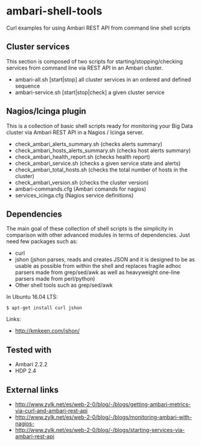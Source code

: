# ambari-shell-tools
Curl examples for using Ambari REST API from command line shell scripts

## Cluster services
This section is composed of two scripts for starting/stopping/checking services from command line via REST API in an Ambari cluster.
 - ambari-all.sh [start|stop] all cluster services in an ordered and defined sequence
 - ambari-service.sh [start|stop|check] a given cluster service

## Nagios/Icinga plugin
This is a collection of basic shell scripts ready for monitoring your Big Data cluster via Ambari REST API in a Nagios / Icinga server. 
 - check_ambari_alerts_summary.sh (checks alerts summary)
 - check_ambari_hosts_alerts_summary.sh (checks host alerts summary)
 - check_ambari_health_report.sh (checks health report)
 - check_ambari_service.sh (checks a given service state and alerts)
 - check_ambari_total_hosts.sh (checks the total number of hosts in the cluster)
 - check_ambari_version.sh (checks the cluster version)
 - ambari-commands.cfg (Ambari comands for nagios)
 - services_icinga.cfg (Nagios service definitions)

## Dependencies
The main goal of these collection of shell scripts is the simplicity in comparison with other advanced modules in terms of dependencies. Just need few packages such as:
- curl 
- jshon (jshon parses, reads and creates JSON and it is designed to be as usable as possible from within the shell and replaces fragile adhoc parsers made from grep/sed/awk as well as heavyweight one-line parsers made from perl/python)
- Other shell tools such as grep/sed/awk

In Ubuntu 16.04 LTS:
```
$ apt-get install curl jshon
```
Links:
- http://kmkeen.com/jshon/

## Tested with
- Ambari 2.2.2
- HDP 2.4

## External links
- http://www.zylk.net/es/web-2-0/blog/-/blogs/getting-ambari-metrics-via-curl-and-ambari-rest-api
- http://www.zylk.net/es/web-2-0/blog/-/blogs/monitoring-ambari-with-nagios-
- http://www.zylk.net/es/web-2-0/blog/-/blogs/starting-services-via-ambari-rest-api
